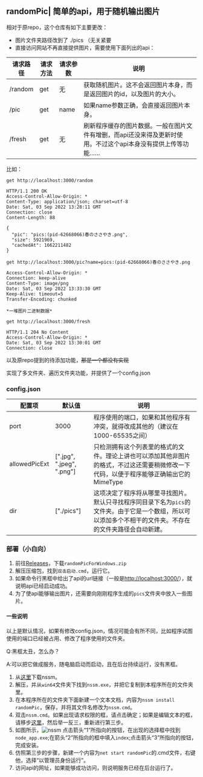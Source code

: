 ## randomPic| 简单的api，用于随机输出图片

相对于原repo，这个仓库有如下主要更改：
* 图片文件夹路径改到了 ./pics （无关紧要
* 直接访问网站不再直接提供图片，需要使用下面列出的api：

| 请求路径 | 请求方法 | 请求参数 | 说明 |
| ------- | ------- | ------- | ----- |
|  /random  | get |  无 | 获取随机图片。这不会返回图片本身，而是返回图片的id，以及图片的大小。 |
| /pic  | get | name | 如果name参数正确，会直接返回图片本身。 |
| /fresh  | get | 无 | 刷新程序缓存的图片数据。一般在图片文件有增删，而api还没来得及更新时使用。不过这个api本身没有提供上传等功能…… |

比如：

`get http://localhost:3000/random`

```
HTTP/1.1 200 OK
Access-Control-Allow-Origin: *
Content-Type: application/json; charset=utf-8
Date: Sat, 03 Sep 2022 13:28:11 GMT
Connection: close
Content-Length: 88

{
  "pic": "pics:(pid-62668066)春のささやき.png",
  "size": 5921969,
  "cachedAt": 1662211482
}
```


`get http://localhost:3000/pic?name=pics:(pid-62668066)春のささやき.png`

```
Access-Control-Allow-Origin: *
Connection: keep-alive
Content-Type: image/png
Date: Sat, 03 Sep 2022 13:33:30 GMT
Keep-Alive: timeout=5
Transfer-Encoding: chunked

*一堆图片二进制数据*
```

`get http://localhost:3000/fresh`
```
HTTP/1.1 204 No Content
Access-Control-Allow-Origin: *
Date: Sat, 03 Sep 2022 13:30:01 GMT
Connection: close
```

以及原repo提到的待添加功能，~~那是一个都没有实现~~

实现了多文件夹、遍历文件夹功能，并提供了一个config.json

### config.json

| 配置项 | 默认值 | 说明 |
| ------- | ------- | ------- |
|  port  | 3000 | 程序使用的端口，如果和其他程序有冲突，就得改成其他的（建议在1000-65535之间） |
| allowedPicExt  | [".jpg", ".jpeg", ".png"] | 只检测拥有这个列表里的格式的文件。理论上讲也可以添加其他非图片的格式，不过这还需要稍微修改一下代码，以便于程序能够正确输出它的MimeType |
| dir  | ["./pics"] | 这项决定了程序将从哪里寻找图片。默认只寻找程序同目录下名为`pics`的文件夹。由于它是一个数组，所以可以添加多个不相干的文件夹。不存在的文件夹路径会自动新建。 |

### 部署（小白向）

1. 前往[Releases](https://github.com/yige233/randomPic/releases/tag/v1.0)，下载`randomPicForWindows.zip`
2. 解压压缩包，找到`双击启动.cmd`，运行它。
3. 如果命令行黑框中给出了api的url链接（一般是[http://localhost:3000/](http://localhost:3000)），就说明api已经启动成功。
4. 为了使api能够输出图片，还需要向刚刚程序生成的`pics`文件夹中放入一些图片。

#### 一些说明
以上是默认情况，如果有修改config.json，情况可能会有所不同，比如程序试图使用的端口已经被占用、修改了程序使用的文件夹。

Q:黑框太丑，怎么办？

A:可以把它做成服务，随电脑启动而启动，且在后台持续运行，没有黑框。

1. 从[这里](https://nssm.cc/ci/nssm-2.24-101-g897c7ad.zip)下载nssm。
2. 解压，并从`win64`文件夹下找到`nssm.exe`，并把它复制到本程序所在的文件夹里。
3. 在本程序所在的文件夹下面新建一个文本文档，内容为`nssm install randomPic`，保存，并将其文件名修改为`nssm.cmd`。
4. 双击`nssm.cmd`。如果出现请求权限的框，请点击确定；如果是编辑文本的框，请移步[这里](https://zhuanlan.zhihu.com/p/78950489)，然后举一反三，重新进行第三步。
5. 如图所示，![nssm](https://user-images.githubusercontent.com/34409561/189483858-f61d6b75-a694-41f2-8351-598133faa612.png)
点击箭头“1”所指向的按钮，在出现的选择框中找到`node_app.exe`;在箭头“2”所指向的框中填入`index`;点击箭头“3”所指向的按钮，完成安装。
6. 仿照第三步的步骤，新建一个内容为`net start randomPic`的.cmd文件，右键他，选择“以管理员身份运行”。
7. 访问api的网址，如果能够成功访问，则说明服务已经在后台运行了。

